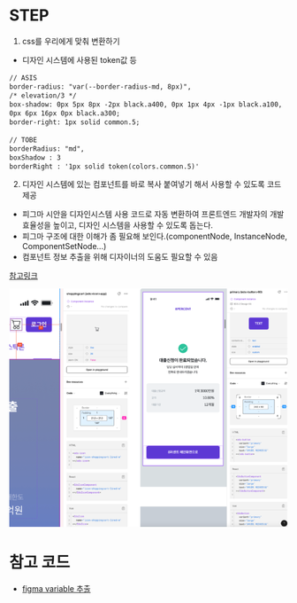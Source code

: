 # STEP

1. css를 우리에게 맞춰 변환하기

- 디자인 시스템에 사용된 token값 등

```
// ASIS
border-radius: "var(--border-radius-md, 8px)",
/* elevation/3 */
box-shadow: 0px 5px 8px -2px black.a400, 0px 1px 4px -1px black.a100, 0px 6px 16px 0px black.a300;
border-right: 1px solid common.5;

// TOBE
borderRadius: "md",
boxShadow : 3
borderRight : '1px solid token(colors.common.5)'
```

2. 디자인 시스템에 있는 컴포넌트를 바로 복사 붙여넣기 해서 사용할 수 있도록 코드 제공

- 피그마 시안을 디자인시스템 사용 코드로 자동 변환하여 프론트엔드 개발자의 개발 효율성을 높이고, 디자인 시스템을 사용할 수 있도록 돕는다.
- 피그마 구조에 대한 이해가 좀 필요해 보인다.(componentNode, InstanceNode, ComponentSetNode...)
- 컴포넌트 정보 추출을 위해 디자이너의 도움도 필요할 수 있음

[참고링크](https://8percent.github.io/2024-07-15/frontend-eds-improvement/)

![alt text](image.png)

# 참고 코드

- [figma variable 추출](https://github.com/lauthieb/variables-converter-figma-plugin)

